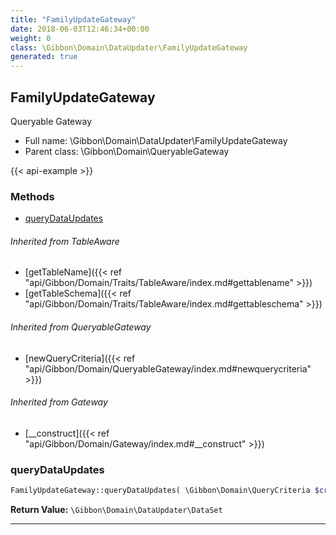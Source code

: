 ```yaml
---
title: "FamilyUpdateGateway"
date: 2018-06-03T12:46:34+00:00
weight: 0
class: \Gibbon\Domain\DataUpdater\FamilyUpdateGateway
generated: true
---
```


## FamilyUpdateGateway

Queryable Gateway



* Full name: \Gibbon\Domain\DataUpdater\FamilyUpdateGateway
* Parent class: \Gibbon\Domain\QueryableGateway

{{< api-example >}} 



### Methods

- [queryDataUpdates](#querydataupdates)




###### Inherited from TableAware
- [getTableName]({{< ref "api/Gibbon/Domain/Traits/TableAware/index.md#gettablename" >}})
- [getTableSchema]({{< ref "api/Gibbon/Domain/Traits/TableAware/index.md#gettableschema" >}})

###### Inherited from QueryableGateway
- [newQueryCriteria]({{< ref "api/Gibbon/Domain/QueryableGateway/index.md#newquerycriteria" >}})

###### Inherited from Gateway
- [__construct]({{< ref "api/Gibbon/Domain/Gateway/index.md#__construct" >}})



### queryDataUpdates



```php
FamilyUpdateGateway::queryDataUpdates( \Gibbon\Domain\QueryCriteria $criteria ): \Gibbon\Domain\DataUpdater\DataSet
```






**Return Value:**
`\Gibbon\Domain\DataUpdater\DataSet`  



---

